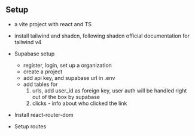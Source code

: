 
## Setup
  - a vite project with react and TS
  - install tailwind and shadcn, following shadcn official documentation for tailwind v4

  - Supabase setup 
    - register, login, set up a organization 
    - create a project
    - add api key, and supabase url in .env
    - add tables for 
      1. urls, add user_id as foreign key, user auth will be handled right out of the box by supabase
      2. clicks - info about who clicked the link

  - Install react-router-dom 
  - Setup routes